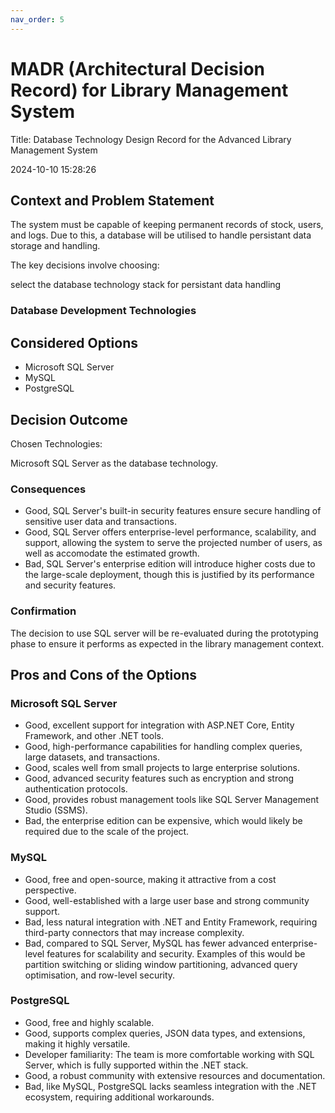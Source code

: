```yaml
---
nav_order: 5
---
```

# MADR (Architectural Decision Record) for Library Management System

Title: Database Technology Design Record for the Advanced Library Management System

2024-10-10 15:28:26

## Context and Problem Statement

The system must be capable of keeping permanent records of stock, users, and logs. Due to this, a database will be utilised to handle persistant data storage and handling.

The key decisions involve choosing:

select the database technology stack for persistant data handling

### Database Development Technologies

## Considered Options

* Microsoft SQL Server
* MySQL
* PostgreSQL

## Decision Outcome

Chosen Technologies:

Microsoft SQL Server as the database technology.

### Consequences

* Good, SQL Server's built-in security features ensure secure handling of sensitive user data and transactions.
* Good, SQL Server offers enterprise-level performance, scalability, and support, allowing the system to serve the projected number of users, as well as accomodate the estimated growth.
* Bad, SQL Server's enterprise edition will introduce higher costs due to the large-scale deployment, though this is justified by its performance and security features.

### Confirmation

The decision to use SQL server will be re-evaluated during the prototyping phase to ensure it performs as expected in the library management context.

## Pros and Cons of the Options

### Microsoft SQL Server

* Good, excellent support for integration with ASP.NET Core, Entity Framework, and other .NET tools.
* Good, high-performance capabilities for handling complex queries, large datasets, and transactions.
* Good, scales well from small projects to large enterprise solutions.
* Good, advanced security features such as encryption and strong authentication protocols.
* Good, provides robust management tools like SQL Server Management Studio (SSMS).
* Bad, the enterprise edition can be expensive, which would likely be required due to the scale of the project.

### MySQL

* Good, free and open-source, making it attractive from a cost perspective.
* Good, well-established with a large user base and strong community support.
* Bad, less natural integration with .NET and Entity Framework, requiring third-party connectors that may increase complexity.
* Bad, compared to SQL Server, MySQL has fewer advanced enterprise-level features for scalability and security. Examples of this would be partition switching or sliding window partitioning, advanced query optimisation, and row-level security.

### PostgreSQL

* Good, free and highly scalable.
* Good, supports complex queries, JSON data types, and extensions, making it highly versatile.
* Developer familiarity: The team is more comfortable working with SQL Server, which is fully supported within the .NET stack.
* Good, a robust community with extensive resources and documentation.
* Bad, like MySQL, PostgreSQL lacks seamless integration with the .NET ecosystem, requiring additional workarounds.
